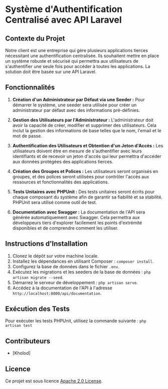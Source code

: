 # Système d'Authentification Centralisé avec API Laravel

## Contexte du Projet
Notre client est une entreprise qui gère plusieurs applications tierces nécessitant une authentification centralisée. Ils souhaitent mettre en place un système robuste et sécurisé qui permettra aux utilisateurs de s'authentifier une seule fois pour accéder à toutes les applications. La solution doit être basée sur une API Laravel.

## Fonctionnalités

1. **Création d'un Administrateur par Défaut via une Seeder :**
   Pour démarrer le système, une seeder sera utilisée pour créer un administrateur par défaut avec des informations pré-définies.

2. **Gestion des Utilisateurs par l'Administrateur :**
   L'administrateur doit avoir la capacité de créer, modifier et supprimer des utilisateurs. Cela inclut la gestion des informations de base telles que le nom, l'email et le mot de passe.

3. **Authentification des Utilisateurs et Obtention d'un Jeton d'Accès :**
   Les utilisateurs doivent être en mesure de s'authentifier avec leurs identifiants et de recevoir un jeton d'accès qui leur permettra d'accéder aux données protégées des applications tierces.

4. **Création des Groupes et Polices :**
   Les utilisateurs seront organisés en groupes, et des polices seront utilisées pour contrôler l'accès aux ressources et fonctionnalités des applications.

5. **Tests Unitaires avec PHPUnit :**
   Des tests unitaires seront écrits pour chaque composant du système afin de garantir sa fiabilité et sa stabilité. PHPUnit sera utilisé comme outil de test.

6. **Documentation avec Swagger :**
   La documentation de l'API sera générée automatiquement avec Swagger. Cela permettra aux développeurs tiers d'explorer facilement les points d'extrémité disponibles et de comprendre comment les utiliser.

## Instructions d'Installation
1. Clonez le dépôt sur votre machine locale.
2. Installez les dépendances en utilisant Composer : `composer install`.
3. Configurez la base de données dans le fichier `.env`.
4. Exécutez les migrations et les seeders de la base de données : `php artisan migrate --seed`.
5. Démarrez le serveur de développement : `php artisan serve`.
6. Accédez à la documentation de l'API à l'adresse `http://localhost:8000/api/documentation`.

## Exécution des Tests
Pour exécuter les tests PHPUnit, utilisez la commande suivante :
`php artisan test`


## Contributeurs
- [Kholod]

## Licence
Ce projet est sous licence [Apache 2.0 License](http://www.apache.org/licenses/LICENSE-2.0.html).

